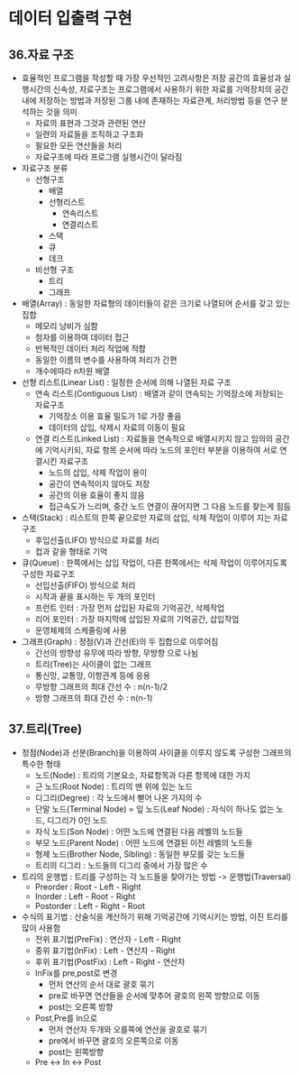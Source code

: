 # 데이터 입출력 구현

## 36.자료 구조
- 효율적인 프로그램을 작성할 때 가장 우선적인 고려사항은 저장 공간의 효율성과 실행시간의 신속성, 자료구조는 프로그램에서 사용하기 위한 자료를 기억장치의 공간 내에 저장하는 방법과 저장된 그룹 내에 존재하는 자료관계, 처리방법 등을 연구 분석하는 것을 의미
    - 자료의 표현과 그것과 관련된 연산
    - 일련의 자료들을 조직하고 구조화
    - 필요한 모든 연산들을 처리
    - 자료구조에 따라 프로그램 실행시간이 달라짐
- 자료구조 분류
    - 선형구조
        - 배열
        - 선형리스트
            - 연속리스트
            - 연결리스트
        - 스택
        - 큐
        - 데크
    - 비선형 구조
        - 트리
        - 그래프
- 배열(Array) : 동일한 자료형의 데이터들이 같은 크기로 나열되어 순서를 갖고 있는 집합
    - 메모리 낭비가 심함
    - 첨자를 이용하여 데이터 접근
    - 반복적인 데이터 처리 작업에 적합
    - 동일한 이름의 변수를 사용하여 처리가 간편
    - 개수에따라 n차원 배열
- 선형 리스트(Linear List) : 일정한 순서에 의해 나열된 자료 구조
    - 연속 리스트(Contiguous List) : 배열과 같이 연속되는 기억장소에 저장되는 자료구조
        - 기억장소 이용 효율 밀도가 1로 가장 좋음
        - 데이터의 삽입, 삭제시 자료의 이동이 필요
    - 연결 리스트(Linked List) : 자료들을 연속적으로 배열시키지 않고 임의의 공간에 기억시키되, 자료 항목 순서에 따라 노드의 포인터 부분을 이용하여 서로 연결시킨 자료구조
        - 노드의 삽입, 삭제 작업이 용이
        - 공간이 연속적이지 않아도 저장
        - 공간의 이용 효율이 좋지 않음
        - 접근속도가 느리며, 중간 노드 연결이 끊어지면 그 다음 노드를 찾는게 힘듬
- 스택(Stack) : 리스트의 한쪽 끝으로만 자료의 삽입, 삭제 작업이 이루어 지는 자료구조
    - 후입선출(LIFO) 방식으로 자료를 처리
    - 컵과 같을 형태로 기억
- 큐(Queue) : 한쪽에서는 삽입 작업이, 다른 한쪽에서는 삭제 작업이 이루어지도록 구성한 자료구조
    - 선입선출(FIFO) 방식으로 처리
    - 시작과 끝을 표시하는 두 개의 포인터
    - 프런트 인터 : 가장 먼저 삽입된 자료의 기억공간, 삭제작업
    - 리어 포인터 : 가장 마지막에 삽입된 자료의 기억공간, 삽입작업
    - 운영체제의 스케줄링에 사용
- 그래프(Graph) : 정점(V)과 간선(E)의 두 집합으로 이루어짐
    - 간선의 방향성 유무에 따라 방향, 무방향 으로 나뉨
    - 트리(Tree)는 사이클이 없는 그래프
    - 통신망, 교통망, 이항관계 등에 응용
    - 무방향 그래프의 최대 간선 수 : n(n-1)/2
    - 방향 그래프의 최대 간선 수 : n(n-1)

## 37.트리(Tree)
- 정점(Node)과 선분(Branch)을 이용하여 사이클을 이루지 않도록 구성한 그래프의 특수한 형태
    - 노드(Node) : 트리의 기본요소, 자료항목과 다른 항목에 대한 가지
    - 근 노드(Root Node) : 트리의 맨 위에 있는 노드
    - 디그리(Degree) : 각 노드에서 뻗어 나온 가지의 수
    - 단말 노드(Terminal Node) = 잎 노드(Leaf Node) : 자식이 하나도 없는 노드, 디그리가 0인 노드
    - 자식 노드(Son Node) : 어떤 노드에 연결된 다음 레벨의 노드들
    - 부모 노드(Parent Node) : 어떤 노드에 연결된 이전 레벨의 노드들
    - 형제 노드(Brother Node, Sibling) : 동일한 부모를 갖는 노드들
    - 트리의 디그리 : 노드들의 디그리 중에서 가장 많은 수
- 트리의 운행법 : 트리를 구성하는 각 노드들을 찾아가는 방법 -> 운행법(Traversal)
    - Preorder : Root - Left - Right
    - Inorder : Left - Root - Right
    - Postorder : Left - Right - Root
- 수식의 표기법 : 산술식을 계산하기 위해 기억공간에 기억시키는 방법, 이진 트리를 많이 사용함
    - 전위 표기법(PreFix) : 연산자 - Left - Right
    - 중위 표기법(InFix) : Left - 연산자 - Right
    - 후위 표기법(PostFix) : Left - Right - 연산자
    - InFix를 pre,post로 변경
        - 먼저 연산의 순서 대로 괄호 묶기
        - pre로 바꾸면 연산들을 순서에 맞추어 괄호의 왼쪽 방향으로 이동
        - post는 오른쪽 방향
    - Post,Pre를 In으로
        - 먼저 연산자 두개와 오를쪽에 연산을 괄호로 묶기
        - pre에서 바꾸면 괄호의 오른쪽으로 이동
        - post는 왼쪽방향
    - Pre <-> In <-> Post


